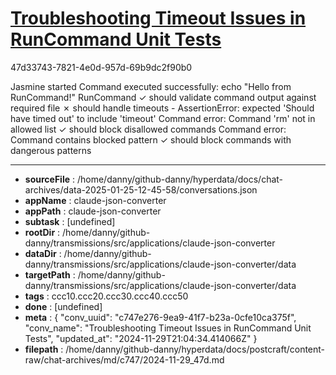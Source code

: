 # [Troubleshooting Timeout Issues in RunCommand Unit Tests](https://claude.ai/chat/c747e276-9ea9-41f7-b23a-0cfe10ca375f)

47d33743-7821-4e0d-957d-69b9dc2f90b0

Jasmine started
Command executed successfully: echo "Hello from RunCommand!"
  RunCommand
    ✓ should validate command output against required file
    ✗ should handle timeouts
      - AssertionError: expected 'Should have timed out' to include 'timeout'
Command error: Command 'rm' not in allowed list
    ✓ should block disallowed commands
Command error: Command contains blocked pattern
    ✓ should block commands with dangerous patterns

---

* **sourceFile** : /home/danny/github-danny/hyperdata/docs/chat-archives/data-2025-01-25-12-45-58/conversations.json
* **appName** : claude-json-converter
* **appPath** : claude-json-converter
* **subtask** : [undefined]
* **rootDir** : /home/danny/github-danny/transmissions/src/applications/claude-json-converter
* **dataDir** : /home/danny/github-danny/transmissions/src/applications/claude-json-converter/data
* **targetPath** : /home/danny/github-danny/transmissions/src/applications/claude-json-converter/data
* **tags** : ccc10.ccc20.ccc30.ccc40.ccc50
* **done** : [undefined]
* **meta** : {
  "conv_uuid": "c747e276-9ea9-41f7-b23a-0cfe10ca375f",
  "conv_name": "Troubleshooting Timeout Issues in RunCommand Unit Tests",
  "updated_at": "2024-11-29T21:04:34.414066Z"
}
* **filepath** : /home/danny/github-danny/hyperdata/docs/postcraft/content-raw/chat-archives/md/c747/2024-11-29_47d.md